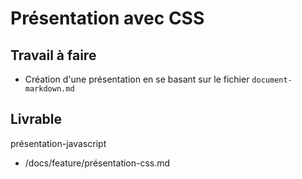 # Présentation avec CSS

## Travail à faire

- Création d'une présentation en se basant sur le fichier ``document-markdown.md``

## Livrable

présentation-javascript
- /docs/feature/présentation-css.md